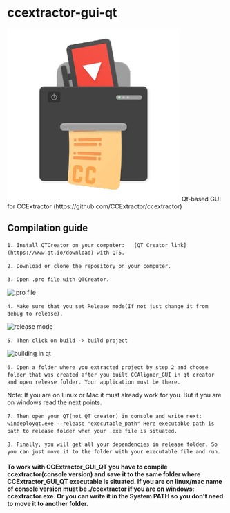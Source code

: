 # ccextractor-gui-qt
<img src = "cc.png">
Qt-based GUI for CCExtractor (https://github.com/CCExtractor/ccextractor)

## Compilation guide

`1. Install QTCreator on your computer:   [QT Creator link](https://www.qt.io/download) with QT5.`

`2. Download or clone the repository on your computer.`

`3. Open .pro file with QTCreator.`

![.pro file](https://ia601500.us.archive.org/9/items/makarov18042003_gmail_1/1.png)

`4. Make sure that you set Release mode(If not just change it from debug to release).`

![release mode](https://ia601507.us.archive.org/14/items/release_20181203/release.png)

`5. Then click on build -> build project`

![building in qt](https://ia601504.us.archive.org/33/items/makarov18042003_gmail_3/3.png)

`6. Open a folder where you extracted project by step 2 and choose folder that was created after you built CCAligner_GUI in qt creator and open release folder. Your application must be there.`

Note: If you are on Linux or Mac it must already work for you. But if you are on windows read the next points.

`7. Then open your QT(not QT creator) in console and write next: windeployqt.exe --release "executable_path"
Here executable path is path to release folder when your .exe file is situated. `

`8. Finally, you will get all your dependencies in release folder. So you can just move it to the folder with your executable file and run.`

#### To work with CCExtractor_GUI_QT you have to compile ccextractor(console version) and save it to the same folder where CCExtractor_GUI_QT executable is situated. If you are on linux/mac name of console version must be ./ccextractor if you are on windows: ccextractor.exe. Or you can write it in the System PATH so you don't need to move it to another folder.
